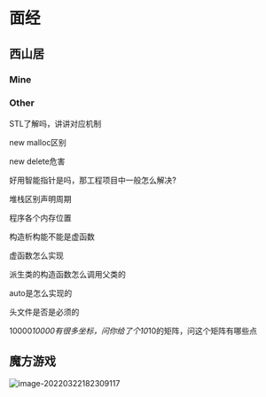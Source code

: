# 面经

## 西山居

### Mine

### Other

STL了解吗，讲讲对应机制

new malloc区别

new delete危害

好用智能指针是吗，那工程项目中一般怎么解决?

堆栈区别声明周期

程序各个内存位置

构造析构能不能是虚函数

虚函数怎么实现

派生类的构造函数怎么调用父类的

auto是怎么实现的

头文件是否是必须的

10000*10000有很多坐标，问你给了个10*10的矩阵，问这个矩阵有哪些点

## 魔方游戏

![image-20220322182309117](C:\Users\45130\OneDrive\C++学习笔记\面经积累\面经.assets\image-20220322182309117.png)

